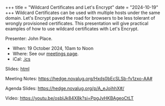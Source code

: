 +++
title = "Wildcard Certificates and Let's Encrypt"
date = "2024-10-19"
+++
Wildcard Certificates can be used with multiple hosts under the same domain.
Let's Encrypt paved the road for browsers to be less tolerant of wrongly
provisioned certificates. This presentation will give practical examples of
how to use wildcard certificates with Let's Encrypt.

Presenter: John Place.

* When: 19 October 2024, 10am to Noon
* Where: See our [meetings page](/meetings).
* iCal: [.ics](/ics/novalug-oct-24.ics)

Slides: [html](https://unixsage.com/presentation/WildCardCerts.html#slide1)

Meeting Notes: <https://hedge.novalug.org/Hxds0bEcSLSb-fv1zxo-AA#>

Agenda Slides: <https://hedge.novalug.org/p/A_eJoihhX#/>

Video: https://youtu.be/osblJk84X8k?si=PpgJvHKBAgeoCtLT
